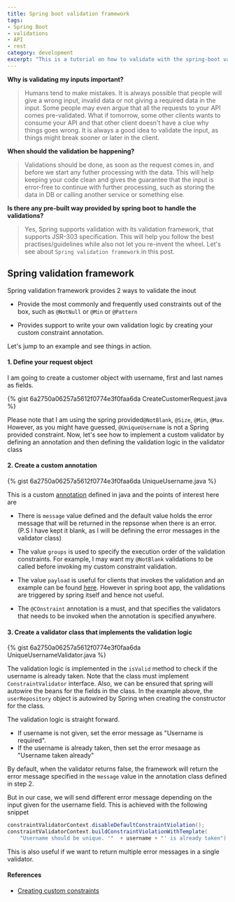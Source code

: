 ```yaml
---
title: Spring boot validation framework
tags:
- Spring Boot
- validations
- API
- rest
category: development
excerpt: "This is a tutorial on how to validate with the spring-boot validation framework and write a custom validator"
---
```


**Why is validating my inputs important?**

> Humans tend to make mistakes. It is always possible that people will give a wrong input, invalid data or not giving a required data in the input. Some people may even argue that all the requests to your API comes pre-validated. What if tomorrow, some other clients wants to consume your API and that other client doesn't have a clue why things goes wrong. It is always a good idea to validate the input, as things might break sooner or later in the client.

**When should the validation be happening?**

> Validations should be done, as soon as the request comes in, and before we start any futher processing with the data. This will help keeping your code clean and gives the guarantee that the input is error-free to continue with further processing, such as storing the data in DB or calling another service or something else.

**Is there any pre-built way provided by spring boot to handle the validations?**
> Yes, Spring supports validation with its validation framework, that supports JSR-303 specification. This will help you follow the best practises/guidelines while also not let you re-invent the wheel. Let's see about `Spring validation framework` in this post.


## Spring validation framework
Spring validation framework provides 2 ways to validate the inout
*  Provide the most commonly and frequently used constraints out of the box, such as `@NotNull` or `@Min` or `@Pattern`

*  Provides support to write your own validation logic by creating your custom constraint annotation.

Let's jump to an example and see things in action.

#### 1. Define your request object
I am going to create a customer object with username, first and last names as fields.

{% gist 6a2750a06257a5612f0774e3f0faa6da CreateCustomerRequest.java %}


Please note that I am using the spring provided`@NotBlank`, `@Size`,  `@Min`,  `@Max`. However, as you might have guessed, `@UniqueUsername` is not a Spring provided constraint. Now, let's see how to implement a custom validator by defining an annotation and then defining the validation logic in the validator class

#### 2. Create a custom annotation
{% gist 6a2750a06257a5612f0774e3f0faa6da UniqueUsername.java %}

This is a custom [annotation](https://www.javatpoint.com/java-annotation) defined in java and the points of interest here are
* There is `message` value defined and the default value holds the error message that will be returned in the repsonse when there is an error. (P.S I have kept it blank, as I will be defining the error messages in the validator class)

* The value `groups` is used to specify the execution order of the validation constraints. For example, I may want my `@NotBlank` validations to be called before invoking my custom constraint validation.

* The value `payload` is useful for clients that invokes the validation and an example can be found [here](https://docs.jboss.org/hibernate/validator/5.1/reference/en-US/html/validator-customconstraints.html#validator-customconstraints-constraintannotation). However in spring boot app, the validations are triggered by spring itself and hence not useful.

* The `@COnstraint` annotation is a must, and that specifies the validators that needs to be invoked when the annotation is specified anywhere.

#### 3. Create a validator class that implements the validation logic 
{% gist 6a2750a06257a5612f0774e3f0faa6da UniqueUsernameValidator.java %}

The validation logic is implemented in the `isValid` method to check if the username is already taken. Note that the class must implement `ConstraintValidator` interface. Also, we can be ensured that spring will autowire the beans for the fields in the class. In the example above, the `userRepository`  object is autowired by Spring when creating the constructor for the class.

The validation logic is straight forward.
- If username is not given, set the error message as "Username is required". 
- If the username is already taken, then set the error mesaage as "Username taken already"

By default, when the validator returns false, the framework will return the error message specified in the `message` value in the annotation class defined in step 2.

But in our case, we will send different error message depending on the input given for the username field. This is achieved with the following snippet

```java
constraintValidatorContext.disableDefaultConstraintViolation();
constraintValidatorContext.buildConstraintViolationWithTemplate(
    "Username should be unique. '"  + username + "' is already taken").addConstraintViolation();
```
This is also useful if we want to return multiple error messages in a single validator.
#### References
* [Creating custom constraints](https://docs.jboss.org/hibernate/validator/5.1/reference/en-US/html/validator-customconstraints.html
)
